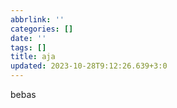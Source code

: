 ```yaml
---
abbrlink: ''
categories: []
date: ''
tags: []
title: aja
updated: 2023-10-28T9:12:26.639+3:0
---
```

bebas

